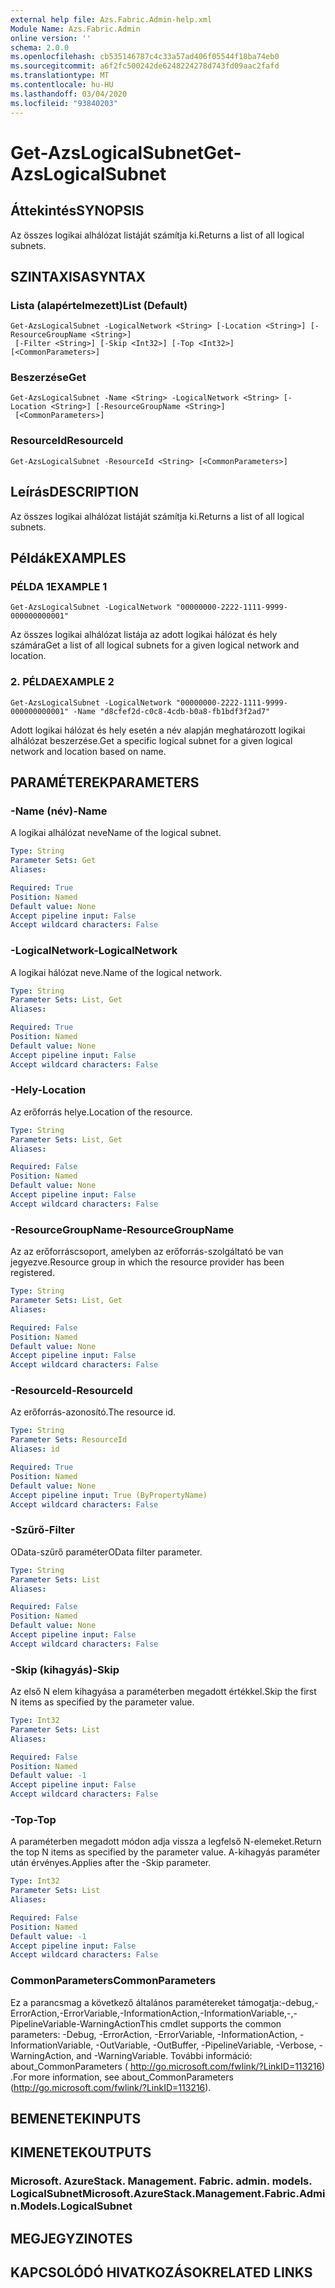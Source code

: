 ```yaml
---
external help file: Azs.Fabric.Admin-help.xml
Module Name: Azs.Fabric.Admin
online version: ''
schema: 2.0.0
ms.openlocfilehash: cb535146787c4c33a57ad406f05544f18ba74eb0
ms.sourcegitcommit: a6f2fc500242de6248224278d743fd09aac2fafd
ms.translationtype: MT
ms.contentlocale: hu-HU
ms.lasthandoff: 03/04/2020
ms.locfileid: "93840203"
---
```

# <span data-ttu-id="a3205-101">Get-AzsLogicalSubnet</span><span class="sxs-lookup"><span data-stu-id="a3205-101">Get-AzsLogicalSubnet</span></span>

## <span data-ttu-id="a3205-102">Áttekintés</span><span class="sxs-lookup"><span data-stu-id="a3205-102">SYNOPSIS</span></span>
<span data-ttu-id="a3205-103">Az összes logikai alhálózat listáját számítja ki.</span><span class="sxs-lookup"><span data-stu-id="a3205-103">Returns a list of all logical subnets.</span></span>

## <span data-ttu-id="a3205-104">SZINTAXISA</span><span class="sxs-lookup"><span data-stu-id="a3205-104">SYNTAX</span></span>

### <span data-ttu-id="a3205-105">Lista (alapértelmezett)</span><span class="sxs-lookup"><span data-stu-id="a3205-105">List (Default)</span></span>
```
Get-AzsLogicalSubnet -LogicalNetwork <String> [-Location <String>] [-ResourceGroupName <String>]
 [-Filter <String>] [-Skip <Int32>] [-Top <Int32>] [<CommonParameters>]
```

### <span data-ttu-id="a3205-106">Beszerzése</span><span class="sxs-lookup"><span data-stu-id="a3205-106">Get</span></span>
```
Get-AzsLogicalSubnet -Name <String> -LogicalNetwork <String> [-Location <String>] [-ResourceGroupName <String>]
 [<CommonParameters>]
```

### <span data-ttu-id="a3205-107">ResourceId</span><span class="sxs-lookup"><span data-stu-id="a3205-107">ResourceId</span></span>
```
Get-AzsLogicalSubnet -ResourceId <String> [<CommonParameters>]
```

## <span data-ttu-id="a3205-108">Leírás</span><span class="sxs-lookup"><span data-stu-id="a3205-108">DESCRIPTION</span></span>
<span data-ttu-id="a3205-109">Az összes logikai alhálózat listáját számítja ki.</span><span class="sxs-lookup"><span data-stu-id="a3205-109">Returns a list of all logical subnets.</span></span>

## <span data-ttu-id="a3205-110">Példák</span><span class="sxs-lookup"><span data-stu-id="a3205-110">EXAMPLES</span></span>

### <span data-ttu-id="a3205-111">PÉLDA 1</span><span class="sxs-lookup"><span data-stu-id="a3205-111">EXAMPLE 1</span></span>
```
Get-AzsLogicalSubnet -LogicalNetwork "00000000-2222-1111-9999-000000000001"
```

<span data-ttu-id="a3205-112">Az összes logikai alhálózat listája az adott logikai hálózat és hely számára</span><span class="sxs-lookup"><span data-stu-id="a3205-112">Get a list of all logical subnets for a given logical network and location.</span></span>

### <span data-ttu-id="a3205-113">2. PÉLDA</span><span class="sxs-lookup"><span data-stu-id="a3205-113">EXAMPLE 2</span></span>
```
Get-AzsLogicalSubnet -LogicalNetwork "00000000-2222-1111-9999-000000000001" -Name "d8cfef2d-c0c8-4cdb-b0a8-fb1bdf3f2ad7"
```

<span data-ttu-id="a3205-114">Adott logikai hálózat és hely esetén a név alapján meghatározott logikai alhálózat beszerzése.</span><span class="sxs-lookup"><span data-stu-id="a3205-114">Get a specific logical subnet for a given logical network and location based on name.</span></span>

## <span data-ttu-id="a3205-115">PARAMÉTEREK</span><span class="sxs-lookup"><span data-stu-id="a3205-115">PARAMETERS</span></span>

### <span data-ttu-id="a3205-116">-Name (név)</span><span class="sxs-lookup"><span data-stu-id="a3205-116">-Name</span></span>
<span data-ttu-id="a3205-117">A logikai alhálózat neve</span><span class="sxs-lookup"><span data-stu-id="a3205-117">Name of the logical subnet.</span></span>

```yaml
Type: String
Parameter Sets: Get
Aliases:

Required: True
Position: Named
Default value: None
Accept pipeline input: False
Accept wildcard characters: False
```

### <span data-ttu-id="a3205-118">-LogicalNetwork</span><span class="sxs-lookup"><span data-stu-id="a3205-118">-LogicalNetwork</span></span>
<span data-ttu-id="a3205-119">A logikai hálózat neve.</span><span class="sxs-lookup"><span data-stu-id="a3205-119">Name of the logical network.</span></span>

```yaml
Type: String
Parameter Sets: List, Get
Aliases:

Required: True
Position: Named
Default value: None
Accept pipeline input: False
Accept wildcard characters: False
```

### <span data-ttu-id="a3205-120">-Hely</span><span class="sxs-lookup"><span data-stu-id="a3205-120">-Location</span></span>
<span data-ttu-id="a3205-121">Az erőforrás helye.</span><span class="sxs-lookup"><span data-stu-id="a3205-121">Location of the resource.</span></span>

```yaml
Type: String
Parameter Sets: List, Get
Aliases:

Required: False
Position: Named
Default value: None
Accept pipeline input: False
Accept wildcard characters: False
```

### <span data-ttu-id="a3205-122">-ResourceGroupName</span><span class="sxs-lookup"><span data-stu-id="a3205-122">-ResourceGroupName</span></span>
<span data-ttu-id="a3205-123">Az az erőforráscsoport, amelyben az erőforrás-szolgáltató be van jegyezve.</span><span class="sxs-lookup"><span data-stu-id="a3205-123">Resource group in which the resource provider has been registered.</span></span>

```yaml
Type: String
Parameter Sets: List, Get
Aliases:

Required: False
Position: Named
Default value: None
Accept pipeline input: False
Accept wildcard characters: False
```

### <span data-ttu-id="a3205-124">-ResourceId</span><span class="sxs-lookup"><span data-stu-id="a3205-124">-ResourceId</span></span>
<span data-ttu-id="a3205-125">Az erőforrás-azonosító.</span><span class="sxs-lookup"><span data-stu-id="a3205-125">The resource id.</span></span>

```yaml
Type: String
Parameter Sets: ResourceId
Aliases: id

Required: True
Position: Named
Default value: None
Accept pipeline input: True (ByPropertyName)
Accept wildcard characters: False
```

### <span data-ttu-id="a3205-126">-Szűrő</span><span class="sxs-lookup"><span data-stu-id="a3205-126">-Filter</span></span>
<span data-ttu-id="a3205-127">OData-szűrő paraméter</span><span class="sxs-lookup"><span data-stu-id="a3205-127">OData filter parameter.</span></span>

```yaml
Type: String
Parameter Sets: List
Aliases:

Required: False
Position: Named
Default value: None
Accept pipeline input: False
Accept wildcard characters: False
```

### <span data-ttu-id="a3205-128">-Skip (kihagyás)</span><span class="sxs-lookup"><span data-stu-id="a3205-128">-Skip</span></span>
<span data-ttu-id="a3205-129">Az első N elem kihagyása a paraméterben megadott értékkel.</span><span class="sxs-lookup"><span data-stu-id="a3205-129">Skip the first N items as specified by the parameter value.</span></span>

```yaml
Type: Int32
Parameter Sets: List
Aliases:

Required: False
Position: Named
Default value: -1
Accept pipeline input: False
Accept wildcard characters: False
```

### <span data-ttu-id="a3205-130">-Top</span><span class="sxs-lookup"><span data-stu-id="a3205-130">-Top</span></span>
<span data-ttu-id="a3205-131">A paraméterben megadott módon adja vissza a legfelső N-elemeket.</span><span class="sxs-lookup"><span data-stu-id="a3205-131">Return the top N items as specified by the parameter value.</span></span>
<span data-ttu-id="a3205-132">A-kihagyás paraméter után érvényes.</span><span class="sxs-lookup"><span data-stu-id="a3205-132">Applies after the -Skip parameter.</span></span>

```yaml
Type: Int32
Parameter Sets: List
Aliases:

Required: False
Position: Named
Default value: -1
Accept pipeline input: False
Accept wildcard characters: False
```

### <span data-ttu-id="a3205-133">CommonParameters</span><span class="sxs-lookup"><span data-stu-id="a3205-133">CommonParameters</span></span>
<span data-ttu-id="a3205-134">Ez a parancsmag a következő általános paramétereket támogatja:-debug,-ErrorAction,-ErrorVariable,-InformationAction,-InformationVariable,-,-PipelineVariable-WarningAction</span><span class="sxs-lookup"><span data-stu-id="a3205-134">This cmdlet supports the common parameters: -Debug, -ErrorAction, -ErrorVariable, -InformationAction, -InformationVariable, -OutVariable, -OutBuffer, -PipelineVariable, -Verbose, -WarningAction, and -WarningVariable.</span></span> <span data-ttu-id="a3205-135">További információ: about_CommonParameters ( http://go.microsoft.com/fwlink/?LinkID=113216) .</span><span class="sxs-lookup"><span data-stu-id="a3205-135">For more information, see about_CommonParameters (http://go.microsoft.com/fwlink/?LinkID=113216).</span></span>

## <span data-ttu-id="a3205-136">BEMENETEK</span><span class="sxs-lookup"><span data-stu-id="a3205-136">INPUTS</span></span>

## <span data-ttu-id="a3205-137">KIMENETEK</span><span class="sxs-lookup"><span data-stu-id="a3205-137">OUTPUTS</span></span>

### <span data-ttu-id="a3205-138">Microsoft. AzureStack. Management. Fabric. admin. models. LogicalSubnet</span><span class="sxs-lookup"><span data-stu-id="a3205-138">Microsoft.AzureStack.Management.Fabric.Admin.Models.LogicalSubnet</span></span>

## <span data-ttu-id="a3205-139">MEGJEGYZI</span><span class="sxs-lookup"><span data-stu-id="a3205-139">NOTES</span></span>

## <span data-ttu-id="a3205-140">KAPCSOLÓDÓ HIVATKOZÁSOK</span><span class="sxs-lookup"><span data-stu-id="a3205-140">RELATED LINKS</span></span>
